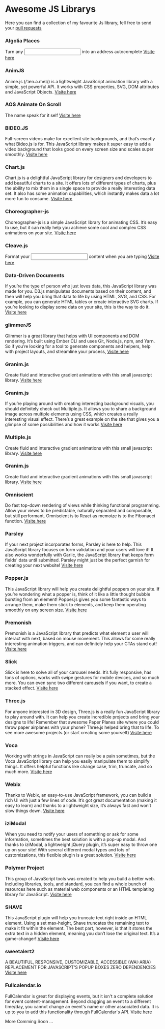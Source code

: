 # Awesome JS Librarys
Here you can find a collection of my favourite Js library, 
fell free to send your [pull requests](https://github.com/IlyasDiker/awesome-js-library/pulls)

### Algolia Places
Turn any <input> into an address autocomplete
[Visite here](https://community.algolia.com/places/)

### AnimJS
Anime.js (/ˈæn.ə.meɪ/) is a lightweight JavaScript animation library with a simple, yet powerful API.
It works with CSS properties, SVG, DOM attributes and JavaScript Objects.
[Visite here](https://animejs.com/)

### AOS Animate On Scroll
The name speak for it self
[Visite here](https://michalsnik.github.io/aos/)

### BIDEO.JS
Full-screen videos make for excellent site backgrounds, and that’s exactly what Bideo.js is for. This JavaScript library makes it super easy to add a video background that looks good on every screen size and scales super smoothly.
[Visite here](https://rishabhp.github.io/bideo.js/)

### Chart.js
Chart.js is a delightful JavaScript library for designers and developers to add beautiful charts to a site. It offers lots of different types of charts, plus the ability to mix them in a single space to provide a really interesting data set. It also has some animation capabilities, which instantly makes data a lot more fun to consume.
[Visite here](https://www.chartjs.org/)

### Choreographer-js
Choreographer-js is a simple JavaScript library for animating CSS. It’s easy to use, but it can really help you achieve some cool and complex CSS animations on your site.
[Visite here](https://github.com/christinecha/choreographer-js)

### Cleave.js
Format your <input/> content when you are typing
[Visite here](https://nosir.github.io/cleave.js/)

### Data-Driven Documents
If you’re the type of person who just loves data, this JavaScript library was made for you. D3.js manipulates documents based on their content, and then will help you bring that data to life by using HTML, SVG, and CSS. For example, you can generate HTML tables or create interactive SVG charts. If you’re looking to display some data on your site, this is the way to do it.
[Visite here](https://d3js.org/)

### glimmerJS
Glimmer is a great library that helps with UI components and DOM rendering. It’s built using Ember CLI and uses Git, Node.js, npm, and Yarn. So if you’re looking for a tool to generate components and helpers, help with project layouts, and streamline your process,
[Visite here](https://glimmerjs.com/)

### Granim.js
Create fluid and interactive gradient animations
with this small javascript library.
[Visite here](https://sarcadass.github.io/granim.js/)

### Granim.js
If you’re playing around with creating interesting background visuals, you should definitely check out Multiple.js. It allows you to share a background image across multiple elements using CSS, which creates a really interesting visual effect. There’s a great example on the site that gives you a glimpse of some possibilities and how it works
[Visite here](https://sarcadass.github.io/granim.js/)

### Multiple.js
Create fluid and interactive gradient animations
with this small javascript library.
[Visite here](https://multiple.js.org/)

### Granim.js
Create fluid and interactive gradient animations
with this small javascript library.
[Visite here](https://sarcadass.github.io/granim.js/)

### Omniscient
Do fast top-down rendering of views while thinking functional programming. 
Allow your views to be predictable, naturally separated and composable, but still performant.
Omniscient is to React as memoize is to the Fibonacci function.
[Visite here](https://omniscientjs.github.io/)

### Parsley
If your next project incorporates forms, Parsley is here to help. This JavaScript library focuses on form validation and your users will love it! It also works wonderfully with Garlic, the JavaScript library that keeps form fields’ data until submitted. Parsley might just be the perfect garnish for creating your next website!
[Visite here](http://parsleyjs.org/)

### Popper.js
This JavaScript library will help you create delightful poppers on your site. If you’re wondering what a popper is, think of it like a little thought bubble bursting from an element! Popper.js gives you some fantastic ways to arrange them, make them stick to elements, and keep them operating smoothly on any screen size.
[Visite here](https://popper.js.org/)

### Premonish
Premonish is a JavaScript library that predicts what element a user will interact with next, based on mouse movement. This allows for some really interesting animation triggers, and can definitely help your CTAs stand out!
[Visite here](https://mathisonian.github.io/premonish/)

### Slick
Slick is here to solve all of your carousel needs. It’s fully responsive, has tons of options, works with swipe gestures for mobile devices, and so much more. You can even sync two different carousels if you want, to create a stacked effect.
[Visite here](https://kenwheeler.github.io/slick/)

### Three.js
For anyone interested in 3D design, Three.js is a really fun JavaScript library to play around with. It can help you create incredible projects and bring your designs to life! Remember that awesome Paper Planes site where you could throw paper airplanes with your phone? Three.js helped bring that to life. To see more awesome projects (or start creating some yourself)
[Visite here](https://threejs.org/)

### Voca
Working with strings in JavaScript can really be a pain sometimes, but the Voca JavaScript library can help you easily manipulate them to simplify things. It offers helpful functions like change case, trim, truncate, and so much more.
[Visite here](https://vocajs.com/)

### Webix
Thanks to Webix, an easy-to-use JavaScript framework, you can build a rich UI with just a few lines of code. It’s got great documentation (making it easy to learn) and thanks to a lightweight size, it’s always fast and won’t slow things down.
[Visite here](https://webix.com/)

### iziModal
When you need to notify your users of something or ask for some information, sometimes the best solution is with a pop-up modal. And thanks to iziModal, a lightweight jQuery plugin, it’s super easy to throw one up on your site! With several different modal types and lots of customizations, this flexible plugin is a great solution. 
[Visite here](https://izimodal.marcelodolza.com/)

### Polymer Project
This group of JavaScript tools was created to help you build a better web. Including libraries, tools, and standard, you can find a whole bunch of resources here such as material web components or an HTML templating library for JavaScript.
[Visite here](https://www.polymer-project.org/)

### SHAVE
This JavaScript plugin will help you truncate text right inside an HTML element. Using a set max-height, Shave truncates the remaining text to make it fit within the element. The best part, however, is that it stores the extra text in a hidden <span> element, meaning you don’t lose the original text. It’s a game-changer!
[Visite here](https://dollarshaveclub.github.io/shave/)

### sweetalert2
A BEAUTIFUL, RESPONSIVE, CUSTOMIZABLE, ACCESSIBLE (WAI-ARIA) REPLACEMENT FOR JAVASCRIPT'S POPUP BOXES
ZERO DEPENDENCIES
[Visite here](https://sweetalert2.github.io/)

### Fullcalendar.io
FullCalendar is great for displaying events, but it isn't a complete solution for event content-management. Beyond dragging an event to a different time/day, you cannot change an event's name or other associated data. It is up to you to add this functionality through FullCalendar's API.
[Visite here](https://fullcalendar.io/)

More Comming Soon ...
